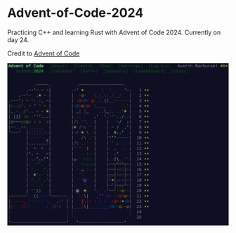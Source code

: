 # Advent-of-Code-2024

Practicing C++ and learning Rust with Advent of Code 2024.  Currently on day 24.

Credit to [Advent of Code](https://adventofcode.com/)

![aoc2024](screenshots/aoc2024.png)
